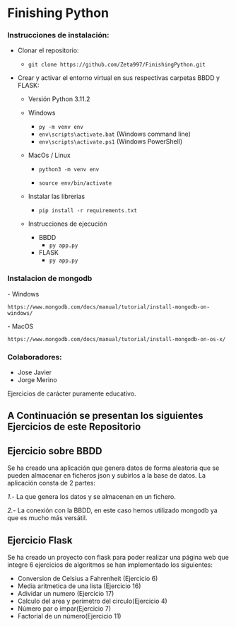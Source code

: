 ﻿# Finishing Python

### Instrucciones de instalación:

- Clonar el repositorio:

  - `git clone https://github.com/Zeta997/FinishingPython.git`
- Crear y activar el entorno virtual en sus respectivas carpetas BBDD y FLASK:
  - Versión Python 3.11.2

  - Windows

    - `py -m venv env`
    - `env\scripts\activate.bat` (Windows command line)
    - `env\scripts\activate.ps1` (Windows PowerShell)

  - MacOs / Linux

    - `python3 -m venv env`

    - `source env/bin/activate`
  - Instalar las librerias
    - `pip install -r requirements.txt`
  - Instrucciones de ejecución
    - BBDD
      - `py app.py`
    - FLASK
      - `py app.py`
   
### Instalacion de mongodb

*-* Windows

  ```https://www.mongodb.com/docs/manual/tutorial/install-mongodb-on-windows/```

*-* MacOS

  ```https://www.mongodb.com/docs/manual/tutorial/install-mongodb-on-os-x/```


### Colaboradores:

- Jose Javier
- Jorge  Merino

Ejercicios de carácter puramente educativo.

## A Continuación se presentan los siguientes Ejercicios de este Repositorio

## Ejercicio sobre BBDD
Se ha creado una aplicación que genera datos de forma aleatoria que se pueden almacenar en ficheros json y subirlos a la base de datos. La aplicación consta de 2 partes:

*1.-* La que genera los datos y se almacenan en un fichero.

*2.-* La conexión con la BBDD, en este caso hemos utilizado mongodb ya que es mucho más versátil.  



## Ejercicio Flask

Se ha creado un proyecto con flask para poder realizar una página web que integre 6 ejercicios de algoritmos se han implementado los siguientes:

- Conversion de Celsius a Fahrenheit (Ejercicio 6)
- Media aritmetica de una lista (Ejercicio 16)
- Adividar un numero (Ejercicio 17)
- Calculo del area y perimetro del circulo(Ejercicio 4)
- Número par o impar(Ejercicio 7)
- Factorial de un número(Ejercicio 11)
